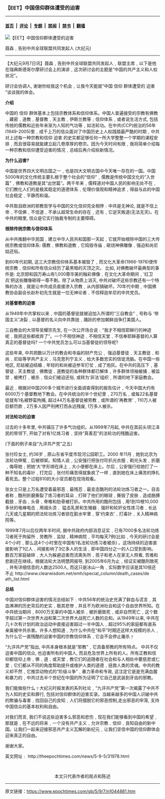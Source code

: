 ### 【EET】中国信仰群体遭受的迫害

---

#### [首页](../../../..?n1044881) &nbsp;|&nbsp; [评论](../../../../../epoch-comment?n1044881) &nbsp;|&nbsp; [专题](../../../../../epoch-special?n1044881) &nbsp;|&nbsp; [禁闻](../../../../../epoch-news?n1044881) &nbsp;|&nbsp; [禁书](../../../../../books?n1044881) &nbsp;|&nbsp; [翻墙](https://github.com/gfw-breaker/nogfw/blob/master/README.md?n1044881)


<div><img alt="【EET】中国信仰群体遭受的迫害" class="attachment-djy_600_400 size-djy_600_400 wp-post-image" src="https://i.epochtimes.com/assets/uploads/2005/09/5090744561164.jpg"/>
<div class="caption">
 <p>
  聂森﹐告别中共全球联盟共同发起人 (大纪元)
 </p>
</div></div><hr/><div class="post_content" id="artbody" itemprop="articleBody">
 <!-- article content begin -->
 <p>
  【大纪元9月7日讯】聂森﹐告别中共全球联盟共同发起人﹐联盟主席﹐以下是他在瑞典斯德哥尔摩研讨会上的演讲﹐这次研讨会的主题是“中国的共产主义和人权状况”。
 </p>
 <p>
  研讨会协调人, 谢谢你给我这个机会﹐让我今天能就“中国
  <ok href="https://www.epochtimes.com/gb/tag/%E4%BF%A1%E4%BB%B0.html">
   信仰
  </ok>
  群体遭受的
  <ok href="https://www.epochtimes.com/gb/tag/%E8%BF%AB%E5%AE%B3.html">
   迫害
  </ok>
  ”谈谈我的体会。
 </p>
 <p>
  <b>
   介绍
  </b>
 </p>
 <p>
  中国的
  <ok href="https://www.epochtimes.com/gb/tag/%E4%BF%A1%E4%BB%B0.html">
   信仰
  </ok>
  群体基本上包括宗教体系和信仰体系。中国人普遍接受的宗教有佛教﹑藏密﹑道教﹑基督教﹑天主教﹑伊斯兰教等﹔信仰体系﹐或者说生活方式, 包括传统的儒教和近些年来渐为人知的气功等﹐如法轮功。在中共(CCP)统治的56年(1949-2005)里﹐成千上万的信众面对了中国历史上人权践踏最严酷的时期﹐中共对上述每一种宗教和信仰
  <ok href="https://www.epochtimes.com/gb/tag/%E8%BF%AB%E5%AE%B3.html">
   迫害
  </ok>
  的史实都足够任何一所大学整整一个学期的课程安排﹐而且很容易就能建立起几卷厚厚的卷宗。因为今天时间有限﹐我将简单介绍每一种宗教和信仰遭受迫害的情况﹐总结后再介绍些新情况。
 </p>
 <p>
  <b>
   为什么迫害?
  </b>
 </p>
 <p>
  中国是世界四大文明古国之一﹐也是四大文明古国中今天唯一存在的一国。中国5000年的文化传统主要扎根于整个社会的“信仰”﹐儒教是传统中国文化的“入世篇”﹐佛教和道教是其“出世篇”。两千年来﹐儒释道对中国人民的影响无处不在﹐它们教化人们的是极其稳定的道德体系﹑伦理价值观和精神追求﹐得益与此的中国社会稳定﹑平静而和谐。
 </p>
 <p>
  中共取自欧洲的邪教哲学与中国的文化信仰完全相悖﹕中共是无神论, 就是不信上帝﹑不信佛﹑不信道﹑不承认超常生命的存在﹐还有﹐它逆天叛道(无法无天)。在中共的眼里, 信众是它实行独裁专制的主要障碍。
 </p>
 <p>
  <b>
   根除传统宗教与信仰体系
  </b>
 </p>
 <p>
  从中共推翻中华民国﹐建立中华人民共和国那一天起﹐它就开始根除中国的三大传统宗教或信仰体系: 儒教﹑佛教和道教﹐它捣毁寺庙﹑砸烧神佛雕像﹑强迫和尚尼姑还俗。
 </p>
 <p>
  到60年代初期, 这三大宗教信仰体系基本被毁了﹐而文化大革命(1966-1976)使传统宗教﹑信仰和所有信众经历了最黑暗的灭顶之灾。 比如, 对佛教破坏最典型的事件是: 北京颐和园万寿山有1,000尊华美的釉彩佛像﹐在文化大革命期间﹐‘红卫兵’把这些雕像砸得一尊不剩。除了从物质上消灭, 中共对破坏这些宗教还有一个特殊的办法﹐就是让中共成员直接渗入宗教﹐从内部搞破坏。70年代中期﹐中国佛教协会副会长赵朴初先生就是一位无神论者﹑不信释迦牟尼的中共党员。
 </p>
 <p>
  <b>
   对基督教的迫害
  </b>
 </p>
 <p>
  从1949年中共掌权以来﹐中国的基督徒就被迫加入所谓的“三自教会”﹐号称与 ‘帝国主义’决裂﹐以基督的名义向中共靠拢﹐踊跃的参加朝鲜战争打美国人。
 </p>
 <p>
  三自教会的大领导吴耀宗先生, 在一次公开场合说﹕“我才不相信耶稣行的神迹呢﹐我把这些都摈弃了”。一个不相信神迹﹑不相信天堂﹑不信奉耶稣基督的人算真正的基督徒吗? 一个中共党员怎么可以当基督徒的领导呢?
 </p>
 <p>
  这些年来, 中共把数以万计的教会和寺庙的财产充公﹐ 强迫基督徒﹑天主教徒﹑和尚﹑尼姑等学共产主义﹑马克思列宁主义﹐给大多数忠实的信徒洗脑。在中国一些地区, 尼姑被迫结婚﹐年轻的和尚被迫参军打仗﹐成了炮灰。在中共的高压下﹐基督徒﹑天主教徒﹑佛教徒﹑道教徒的各种群体都已解体﹐许多群体领袖被捕﹑被监禁﹑被拷打﹑被杀﹐信众们被迫还俗, 或转为‘非法’组织﹐所谓的地下家庭教会。
 </p>
 <p>
  最近﹐根据对中国200多个城市进行全面调查得到的报告估计﹐今天中国大约有6000万个基督教地下教会。在中共统治的半个世纪里﹐270万名﹐或每22名基督徒就有1名被野蛮拘捕, 超过44万名基督徒被劳教﹐或所谓的‘再教育’﹐110万人被巨额罚款﹐2万多人因严刑拷打而永远残废, 1万多人被杀。
 </p>
 <p>
  <b>
   对法轮功的迫害
  </b>
 </p>
 <p>
  过去的十多年里, 中共镇压了许多气功组织。从1999年7月起, 中共在其前头领江泽民的带领下, 开始了对有1亿炼习者﹑坚持“真善忍”的法轮功的残酷迫害。
 </p>
 <p>
  (下面的例子来自“九评共产党”之五)
 </p>
 <p>
  张付珍女士, 约38岁﹐原山东省平度市现河公园职工。2000 年11月﹐她到北京为法轮功伸冤﹐后被绑架。知情人说﹐公安强行把张付珍扒光衣服﹑剃光头发﹑折磨﹑侮辱她﹔把她‘大’字形绑在床上﹐大小便都在床上。尔后﹐公安强行给她打了一种不知名的毒针﹐打完后﹐张付珍痛苦得就象疯了一样﹐直到她在床上痛苦的挣扎着死去。整个过程610的大小官员都在现场观看。
 </p>
 <p>
  张女士只是上万名遭受着最邪恶﹑最残忍﹑最变态酷刑的法轮功炼习者之一。目击者称﹐酷刑折磨撕裂了炼习者的耳朵﹑打碎了他们的眼球﹑撕毁了皮肤﹑造成胳膊截肢﹑牙齿﹑头骨﹑脊椎和肋骨被打折。中共所用的酷刑包括﹐用1到10根10,000多伏的电棒电击﹑用烟头烫﹑ 猛击乳房和生殖器﹑强奸和轮奸女性炼习者﹑长达几天或几星期的把法轮功炼习者锁在脏水牢里﹑穿‘约束衣’﹑打毒针﹑关入精神病院等。
 </p>
 <p>
  1999年7月以后仅两年半时间, 据中共政府内部消息证实﹐已有7000多名法轮功炼习者死于拘留所﹑劳教所﹑监狱﹑精神病院﹐平均每天7例(比如﹐今天的研讨会是4个小时﹐那么这4个小时里在中国有1名法轮功炼习者被杀) 。这场持续的迫害直接影响了1亿人﹑间接影响了3亿多人的生活﹐即中国四分之一的人口受到影响。数百万家庭破碎﹑大人为躲避迫害而流离失所﹑孩子和老人在家无人照看, 苦难和悲剧还在继续。根据法轮大法明慧网报导, 到2005年6月为止﹐经证实被酷刑致死﹑并有详细信息的人数达2500人, 而这只是冰山一角﹐实际数字应该是其10倍还不止 http://www.clearwisdom.net/emh/special_column/death_cases/de ath_list.html
 </p>
 <p>
  <b>
   总结
  </b>
 </p>
 <p>
  中国对信仰群体迫害的情况总结如下﹕中共56年的统治史充满了鲜血与谎言﹐其血淋淋的历史背后的史实﹐极其悲惨﹐并且不为欧洲社会和这个自由世界所知。在中共统治期间﹐8000万无辜的中国人被杀﹑被折磨致死﹑或非自然死亡﹐这个数字超过第一次世界大战和第二次世界大战死亡人数的总和。从1949年以来, 中共在几十次有计划的政治运动中直接迫害超过一半中国人﹐超过95%的家庭都有直系亲属被中共杀害。许多人想知道﹐为什么中共在“和平”时期还这样大规模的杀人﹐为什么它一直残酷的迫害中国的宗教信仰体系﹐它会不会停止屠杀﹖
 </p>
 <p>
  “九评共产党”指出, 中共本身根本就是“邪教”﹐它具备邪教的所有特点。 中共不仅迫害中国的信众, 也迫害所有的中国人, 而且危及世界上所有的人。所有正教和信仰都信仰上帝﹑佛﹑道﹑或天堂﹑教它们的追随者在社会和与人相处中要慈悲或仁爱﹔它们都从不同的角度帮助提升或维护人类的道德﹐拯救人类的灵魂。中共的教义却不然﹐它推崇动物式的“阶级斗争”﹑暴力革命和专政, 这注定它是是充满血腥和暴力的﹐中共过去半个世纪在中国的所为证明了它自己是武装到牙齿的邪教。
 </p>
 <p>
  我们能做些什么﹖大纪元时报发表的系列社论﹐“九评共产党”第一次揭露了中共不为人知的史实和罪行, 包括对信仰群体的迫害实录。当越来越多的中国人识破中共的欺骗与毒害﹐找回自己的良知﹐人们将摆脱它的邪恶控制,走出邪恶的牢笼, 支持中国信众的基本权利和自由。
 </p>
 <p>
  对我们而言, 我们不说这些迫害多么邪恶和悲伤﹐现在我们能够看到中国的希望﹐那就是﹐在不远的将来﹐一个没有共产主义﹑允许宗教﹑信仰﹑良知自由的新中国。让我们一起来迎接邪恶共产主义瓦解的新纪元﹐让我们坚信中国的信仰群体会迎来真正的自由。
 </p>
 <p>
  谢谢大家。
 </p>
 <p>
  英文网址﹕ http://theepochtimes.com/news/5-9-5/31978.html
 </p>
 <p>
  <font color="#ffffff">
   (http://www.dajiyuan.com)
  </font>
  <br/>
  <center>
   <font class="GY13">
    本文只代表作者的观点和陈述
   </font>
  </center>
 </p>
 <!-- article content end -->
 <div id="below_article_ad">
 </div>
</div>


---

原文链接：https://www.epochtimes.com/gb/5/9/7/n1044881.htm